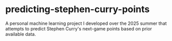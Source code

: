 # predicting-stephen-curry-points
A personal machine learning project I developed over the 2025 summer that attempts to predict Stephen Curry's next-game points based on prior available data.
